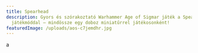 ```yaml
---
title: Spearhead
description: Gyors és szórakoztató Warhammer Age of Sigmar játék a Spearhead
  játékmóddal – mindössze egy doboz miniatűrrel játékosonként!
featuredImage: /uploads/aos-c7jemdhr.jpg
---
```

a
